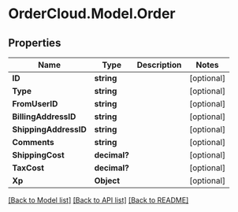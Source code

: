 # OrderCloud.Model.Order
## Properties

Name | Type | Description | Notes
------------ | ------------- | ------------- | -------------
**ID** | **string** |  | [optional] 
**Type** | **string** |  | [optional] 
**FromUserID** | **string** |  | [optional] 
**BillingAddressID** | **string** |  | [optional] 
**ShippingAddressID** | **string** |  | [optional] 
**Comments** | **string** |  | [optional] 
**ShippingCost** | **decimal?** |  | [optional] 
**TaxCost** | **decimal?** |  | [optional] 
**Xp** | **Object** |  | [optional] 

[[Back to Model list]](../README.md#documentation-for-models) [[Back to API list]](../README.md#documentation-for-api-endpoints) [[Back to README]](../README.md)

